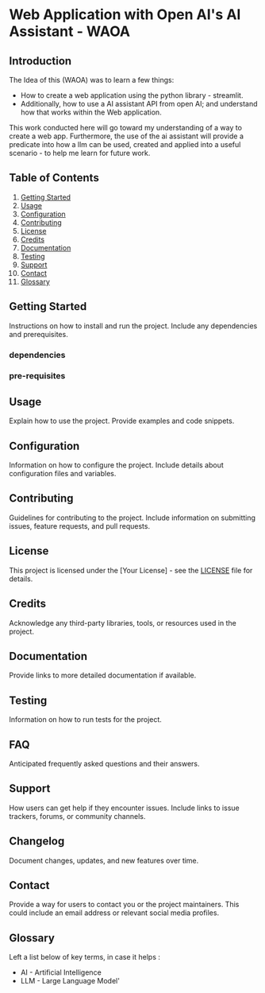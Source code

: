 # Web Application with Open AI's AI Assistant - WAOA

## Introduction
The Idea of this (WAOA) was to learn a few things:

- How to create a web application using the python library - streamlit.
- Additionally, how to use a AI assistant API from open AI; and understand how that works within the Web application.

This work conducted here will go toward my understanding of a way to create a web app. Furthermore, the use of the ai assistant will provide a predicate into how a llm can be used, created and applied into a useful scenario - to help me learn for future work.

## Table of Contents

1. [Getting Started](#getting-started)
2. [Usage](#usage)
3. [Configuration](#configuration)
4. [Contributing](#contributing)
5. [License](#license)
6. [Credits](#credits)
7. [Documentation](#documentation)
8. [Testing](#testing)
10. [Support](#support)
13. [Contact](#contact)
13. [Glossary](#glossary)

## Getting Started

Instructions on how to install and run the project. Include any dependencies and prerequisites.

### dependencies

### pre-requisites

## Usage

Explain how to use the project. Provide examples and code snippets.

## Configuration

Information on how to configure the project. Include details about configuration files and variables.

## Contributing

Guidelines for contributing to the project. Include information on submitting issues, feature requests, and pull requests.

## License

This project is licensed under the [Your License] - see the [LICENSE](LICENSE) file for details.

## Credits

Acknowledge any third-party libraries, tools, or resources used in the project.

## Documentation

Provide links to more detailed documentation if available.

## Testing

Information on how to run tests for the project.

## FAQ

Anticipated frequently asked questions and their answers.

## Support

How users can get help if they encounter issues. Include links to issue trackers, forums, or community channels.

## Changelog

Document changes, updates, and new features over time.

## Contact

Provide a way for users to contact you or the project maintainers. This could include an email address or relevant social media profiles.

## Glossary
 Left a list below of key terms, in case it helps :
 - AI - Artificial Intelligence
 - LLM - Large Language Model'


